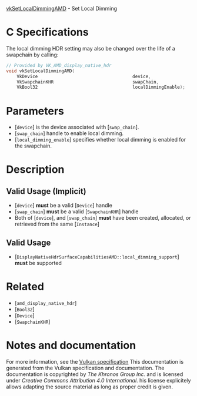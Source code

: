 [vkSetLocalDimmingAMD](https://www.khronos.org/registry/vulkan/specs/1.3-extensions/man/html/vkSetLocalDimmingAMD.html) - Set Local Dimming

# C Specifications
The local dimming HDR setting may also be changed over the life of a
swapchain by calling:
```c
// Provided by VK_AMD_display_native_hdr
void vkSetLocalDimmingAMD(
    VkDevice                                    device,
    VkSwapchainKHR                              swapChain,
    VkBool32                                    localDimmingEnable);
```

# Parameters
- [`device`] is the device associated with [`swap_chain`].
- [`swap_chain`] handle to enable local dimming.
- [`local_dimming_enable`] specifies whether local dimming is enabled for the swapchain.

# Description
## Valid Usage (Implicit)
-  [`device`] **must**  be a valid [`Device`] handle
-  [`swap_chain`] **must**  be a valid [`SwapchainKHR`] handle
-    Both of [`device`], and [`swap_chain`] **must**  have been created, allocated, or retrieved from the same [`Instance`]

## Valid Usage
-  [`DisplayNativeHdrSurfaceCapabilitiesAMD::local_dimming_support`] **must**  be supported

# Related
- [`amd_display_native_hdr`]
- [`Bool32`]
- [`Device`]
- [`SwapchainKHR`]

# Notes and documentation
For more information, see the [Vulkan specification](https://www.khronos.org/registry/vulkan/specs/1.3-extensions/html/vkspec.html)
This documentation is generated from the Vulkan specification and documentation.
The documentation is copyrighted by *The Khronos Group Inc.* and is licensed under *Creative Commons Attribution 4.0 International*.
his license explicitely allows adapting the source material as long as proper credit is given.
        